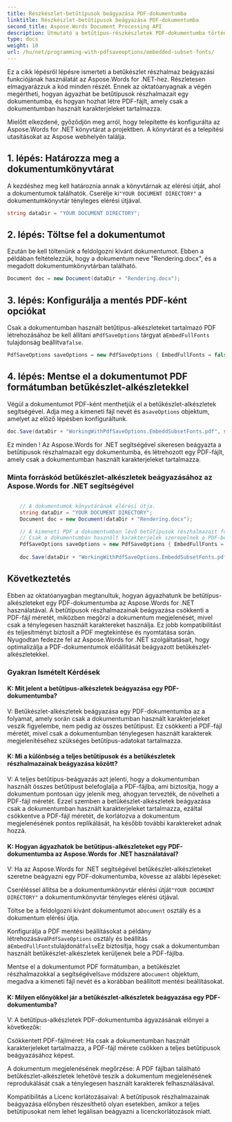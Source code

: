 ```yaml
---
title: Részkészlet-betűtípusok beágyazása PDF-dokumentumba
linktitle: Részkészlet-betűtípusok beágyazása PDF-dokumentumba
second_title: Aspose.Words Document Processing API
description: Útmutató a betűtípus-részkészletek PDF-dokumentumba történő beágyazásához lépésről lépésre az Aspose.Words for .NET használatával.
type: docs
weight: 10
url: /hu/net/programming-with-pdfsaveoptions/embedded-subset-fonts/
---
```


Ez a cikk lépésről lépésre ismerteti a betűkészlet részhalmaz beágyazási funkciójának használatát az Aspose.Words for .NET-hez. Részletesen elmagyarázzuk a kód minden részét. Ennek az oktatóanyagnak a végén megértheti, hogyan ágyazhat be betűtípusok részhalmazait egy dokumentumba, és hogyan hozhat létre PDF-fájlt, amely csak a dokumentumban használt karakterjeleket tartalmazza.

Mielőtt elkezdené, győződjön meg arról, hogy telepítette és konfigurálta az Aspose.Words for .NET könyvtárat a projektben. A könyvtárat és a telepítési utasításokat az Aspose webhelyén találja.

## 1. lépés: Határozza meg a dokumentumkönyvtárat

 A kezdéshez meg kell határoznia annak a könyvtárnak az elérési útját, ahol a dokumentumok találhatók. Cserélje ki`"YOUR DOCUMENT DIRECTORY"` a dokumentumkönyvtár tényleges elérési útjával.

```csharp
string dataDir = "YOUR DOCUMENT DIRECTORY";
```

## 2. lépés: Töltse fel a dokumentumot

Ezután be kell töltenünk a feldolgozni kívánt dokumentumot. Ebben a példában feltételezzük, hogy a dokumentum neve "Rendering.docx", és a megadott dokumentumkönyvtárban található.

```csharp
Document doc = new Document(dataDir + "Rendering.docx");
```

## 3. lépés: Konfigurálja a mentés PDF-ként opciókat

 Csak a dokumentumban használt betűtípus-alkészleteket tartalmazó PDF létrehozásához be kell állítani a`PdfSaveOptions` tárgyat a`EmbedFullFonts` tulajdonság beállítva`false`.

```csharp
PdfSaveOptions saveOptions = new PdfSaveOptions { EmbedFullFonts = false };
```

## 4. lépés: Mentse el a dokumentumot PDF formátumban betűkészlet-alkészletekkel

 Végül a dokumentumot PDF-ként menthetjük el a betűkészlet-alkészletek segítségével. Adja meg a kimeneti fájl nevét és a`saveOptions` objektum, amelyet az előző lépésben konfiguráltunk.

```csharp
doc.Save(dataDir + "WorkingWithPdfSaveOptions.EmbeddSubsetFonts.pdf", saveOptions);
```

Ez minden ! Az Aspose.Words for .NET segítségével sikeresen beágyazta a betűtípusok részhalmazait egy dokumentumba, és létrehozott egy PDF-fájlt, amely csak a dokumentumban használt karakterjeleket tartalmazza.

### Minta forráskód betűkészlet-alkészletek beágyazásához az Aspose.Words for .NET segítségével

```csharp

	// A dokumentumok könyvtárának elérési útja.
	string dataDir = "YOUR DOCUMENT DIRECTORY";
	Document doc = new Document(dataDir + "Rendering.docx");

	// A kimeneti PDF a dokumentumban lévő betűtípusok részhalmazait fogja tartalmazni.
	// Csak a dokumentumban használt karakterjelek szerepelnek a PDF-betűtípusokban.
	PdfSaveOptions saveOptions = new PdfSaveOptions { EmbedFullFonts = false };
	
	doc.Save(dataDir + "WorkingWithPdfSaveOptions.EmbeddSubsetFonts.pdf", saveOptions);

```

## Következtetés

Ebben az oktatóanyagban megtanultuk, hogyan ágyazhatunk be betűtípus-alkészleteket egy PDF-dokumentumba az Aspose.Words for .NET használatával. A betűtípusok részhalmazainak beágyazása csökkenti a PDF-fájl méretét, miközben megőrzi a dokumentum megjelenését, mivel csak a ténylegesen használt karaktereket használja. Ez jobb kompatibilitást és teljesítményt biztosít a PDF megtekintése és nyomtatása során. Nyugodtan fedezze fel az Aspose.Words for .NET szolgáltatásait, hogy optimalizálja a PDF-dokumentumok előállítását beágyazott betűkészlet-alkészletekkel.

### Gyakran Ismételt Kérdések

#### K: Mit jelent a betűtípus-alkészletek beágyazása egy PDF-dokumentumba?
V: Betűkészlet-alkészletek beágyazása egy PDF-dokumentumba az a folyamat, amely során csak a dokumentumban használt karakterjeleket veszik figyelembe, nem pedig az összes betűtípust. Ez csökkenti a PDF-fájl méretét, mivel csak a dokumentumban ténylegesen használt karakterek megjelenítéséhez szükséges betűtípus-adatokat tartalmazza.

#### K: Mi a különbség a teljes betűtípusok és a betűkészletek részhalmazainak beágyazása között?
V: A teljes betűtípus-beágyazás azt jelenti, hogy a dokumentumban használt összes betűtípust belefoglalja a PDF-fájlba, ami biztosítja, hogy a dokumentum pontosan úgy jelenik meg, ahogyan tervezték, de növelheti a PDF-fájl méretét. Ezzel szemben a betűkészlet-alkészletek beágyazása csak a dokumentumban használt karakterjeleket tartalmazza, ezáltal csökkentve a PDF-fájl méretét, de korlátozva a dokumentum megjelenésének pontos replikálását, ha később további karaktereket adnak hozzá.

#### K: Hogyan ágyazhatok be betűtípus-alkészleteket egy PDF-dokumentumba az Aspose.Words for .NET használatával?
V: Ha az Aspose.Words for .NET segítségével betűkészlet-alkészleteket szeretne beágyazni egy PDF-dokumentumba, kövesse az alábbi lépéseket:

 Cseréléssel állítsa be a dokumentumkönyvtár elérési útját`"YOUR DOCUMENT DIRECTORY"` a dokumentumkönyvtár tényleges elérési útjával.

 Töltse be a feldolgozni kívánt dokumentumot a`Document` osztály és a dokumentum elérési útja.

 Konfigurálja a PDF mentési beállításokat a példány létrehozásával`PdfSaveOptions` osztály és beállítás a`EmbedFullFonts`tulajdonát`false`Ez biztosítja, hogy csak a dokumentumban használt betűkészlet-alkészletek kerüljenek bele a PDF-fájlba.

 Mentse el a dokumentumot PDF formátumban, a betűkészlet részhalmazokkal a segítségével`Save` módszere a`Document` objektum, megadva a kimeneti fájl nevét és a korábban beállított mentési beállításokat.

#### K: Milyen előnyökkel jár a betűkészlet-alkészletek beágyazása egy PDF-dokumentumba?
V: A betűtípus-alkészletek PDF-dokumentumba ágyazásának előnyei a következők:

Csökkentett PDF-fájlméret: Ha csak a dokumentumban használt karakterjeleket tartalmazza, a PDF-fájl mérete csökken a teljes betűtípusok beágyazásához képest.

A dokumentum megjelenésének megőrzése: A PDF fájlban található betűkészlet-alkészletek lehetővé teszik a dokumentum megjelenésének reprodukálását csak a ténylegesen használt karakterek felhasználásával.

Kompatibilitás a Licenc korlátozásaival: A betűtípusok részhalmazainak beágyazása előnyben részesíthető olyan esetekben, amikor a teljes betűtípusokat nem lehet legálisan beágyazni a licenckorlátozások miatt.